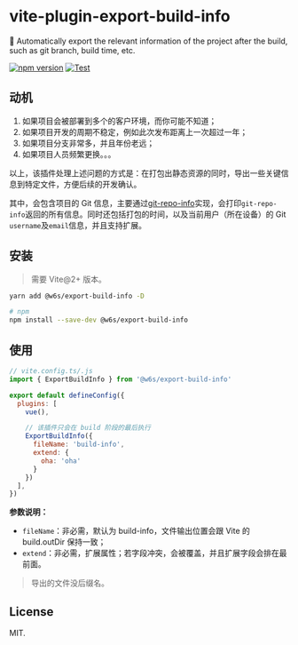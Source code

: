 # vite-plugin-export-build-info

🛵 Automatically export the relevant information of the project after the build, such as git branch, build time, etc.

[![npm version](https://badge.fury.io/js/@w6s%2Fexport-build-info.svg)](https://badge.fury.io/js/@w6s%2Fexport-build-info) [![Test](https://github.com/WorkPlusFE/vite-plugin-export-build-info/actions/workflows/test.yml/badge.svg)](https://github.com/WorkPlusFE/vite-plugin-export-build-info/actions/workflows/test.yml)

## 动机

1. 如果项目会被部署到多个的客户环境，而你可能不知道；
2. 如果项目开发的周期不稳定，例如此次发布距离上一次超过一年；
3. 如果项目分支非常多，并且年份老远；
4. 如果项目人员频繁更换。。。

以上，该插件处理上述问题的方式是：在打包出静态资源的同时，导出一些关键信息到特定文件，方便后续的开发确认。

其中，会包含项目的 Git 信息，主要通过[git-repo-info](https://github.com/rwjblue/git-repo-info)实现，会打印`git-repo-info`返回的所有信息。同时还包括打包的时间，以及当前用户（所在设备）的 Git `username`及`email`信息，并且支持扩展。

## 安装

> 需要 Vite@2+ 版本。

```bash
yarn add @w6s/export-build-info -D

# npm
npm install --save-dev @w6s/export-build-info
```

## 使用

```js
// vite.config.ts/.js
import { ExportBuildInfo } from '@w6s/export-build-info'

export default defineConfig({
  plugins: [
    vue(),

    // 该插件只会在 build 阶段的最后执行
    ExportBuildInfo({
      fileName: 'build-info',
      extend: {
        oha: 'oha'
      }
    })
  ],
})
```

**参数说明：**

* `fileName`：非必需，默认为 build-info，文件输出位置会跟 Vite 的 build.outDir 保持一致；
* `extend`：非必需，扩展属性；若字段冲突，会被覆盖，并且扩展字段会排在最前面。

> 导出的文件没后缀名。


## License

MIT.

